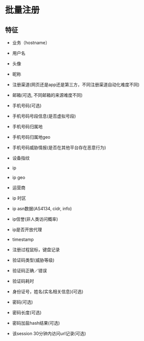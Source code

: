 # 批量注册

## 特征

* 业务（hostname）

* 用户名
* 头像
* 昵称

* 注册渠道(网页还是app还是第三方，不同注册渠道自动化难度不同)

* 邮箱(可选, 不同邮箱的来源难度不同)

* 手机号码(可选)
* 手机号码号段信息(是否虚拟号段)
* 手机号码归属地
* 手机号码归属地geo
* 手机号码威胁情报(是否在其他平台存在恶意行为)

* 设备指纹

* ip
* ip geo
* 运营商
* ip 时区
* ip asn数据(AS4134, cidr, info)
* ip信誉(非人类访问概率)
* ip是否开放代理

* timestamp

* 注册过程鼠标，键盘记录

* 验证码类型(威胁等级)
* 验证码正确／错误
* 验证码耗时

* 身份证号，姓名(实名相关信息)(可选)

* 密码(可选)
* 密码长度(可选)
* 密码加盐hash结果(可选)

* 该session 30分钟内访问url记录(可选)

